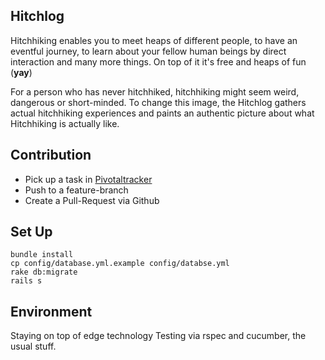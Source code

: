 Hitchlog
--------

Hitchhiking enables you to meet heaps of different
people, to have an eventful journey, to learn about your fellow human beings by
direct interaction and many more things. On top of it it's free and
heaps of fun (**yay**)

For a person who has never hitchhiked, hitchhiking might seem weird,
dangerous or short-minded. To change this image, the
Hitchlog gathers actual hitchhiking experiences and paints an authentic
picture about what Hitchhiking is actually like. 

Contribution
------------

- Pick up a task in [Pivotaltracker](https://www.pivotaltracker.com/projects/307593)
- Push to a feature-branch
- Create a Pull-Request via Github

Set Up
------

    bundle install
    cp config/database.yml.example config/databse.yml
    rake db:migrate
    rails s

Environment
-----------

Staying on top of edge technology
Testing via rspec and cucumber, the usual stuff.


